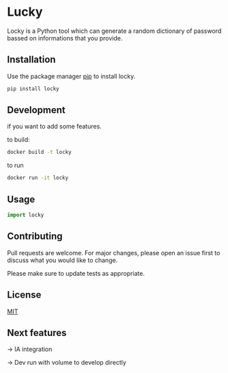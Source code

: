 # Lucky

Locky is a Python tool which can generate a random dictionary of password bassed on informations that you provide.

## Installation

Use the package manager [pip](https://pip.pypa.io/en/stable/) to install locky.

```bash
pip install locky
```


## Development

if you want to add some features.

to build:
```bash
docker build -t locky    
```

to run
```bash
docker run -it locky     
```

## Usage

```python
import locky
```

## Contributing
Pull requests are welcome. For major changes, please open an issue first to discuss what you would like to change.

Please make sure to update tests as appropriate.

## License
[MIT](https://choosealicense.com/licenses/mit/)


## Next features
-> IA integration

-> Dev run with volume to develop directly
